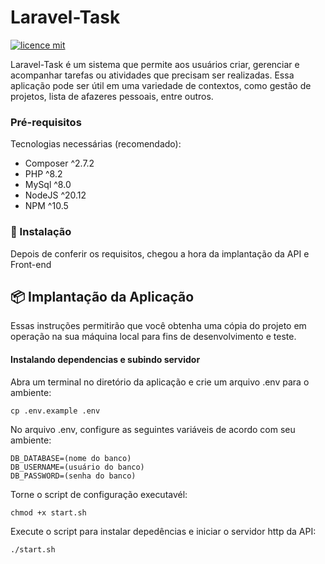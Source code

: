 # Laravel-Task

[![licence mit](https://img.shields.io/badge/licence-MIT-blue.svg)](./LICENSE)


Laravel-Task é um sistema que permite aos usuários criar, gerenciar e acompanhar tarefas ou atividades que precisam ser realizadas. Essa aplicação pode ser útil em uma variedade de contextos, como gestão de projetos, lista de afazeres pessoais, entre outros.


### Pré-requisitos

Tecnologias necessárias (recomendado):

* Composer ^2.7.2 
* PHP ^8.2
* MySql ^8.0
* NodeJS ^20.12
* NPM ^10.5

### 🔧 Instalação

Depois de conferir os requisitos, chegou a hora da implantação da API e Front-end

## 📦 Implantação da Aplicação

Essas instruções permitirão que você obtenha uma cópia do projeto em operação na sua máquina local para fins de desenvolvimento e teste.

#### Instalando dependencias e subindo servidor


Abra um terminal no diretório da aplicação e crie um arquivo .env para o ambiente:

```
cp .env.example .env
```

No arquivo .env, configure as seguintes variáveis de acordo com seu ambiente:

```
DB_DATABASE=(nome do banco)
DB_USERNAME=(usuário do banco)
DB_PASSWORD=(senha do banco)
```

Torne o script de configuração executavél:

```
chmod +x start.sh
```

Execute o script para instalar depedências e iniciar o servidor http da API:

```
./start.sh
```